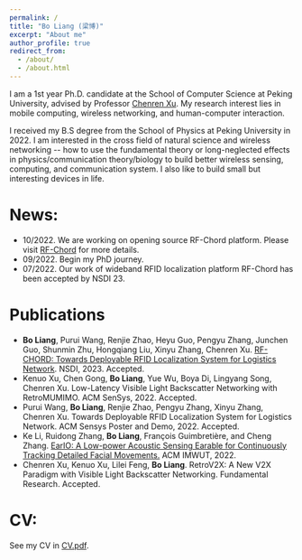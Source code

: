 ```yaml
---
permalink: /
title: "Bo Liang (梁博)"
excerpt: "About me"
author_profile: true
redirect_from: 
  - /about/
  - /about.html
---
```


I am a 1st year Ph.D. candidate at the School of Computer Science at Peking University, advised by Professor [Chenren Xu](https://soar.group/chenren/). My research interest lies in mobile computing, wireless networking, and human-computer interaction.

I received my B.S degree from the School of Physics at Peking University in 2022. I am interested in the cross field of natural science and wireless networking -- how to use the fundamental theory or long-neglected effects in physics/communication theory/biology to build better wireless sensing, computing, and communication system. I also like to build small but interesting devices in life.

News:
=====

- 10/2022. We are working on opening source RF-Chord platform. Please visit [RF-Chord](https://soar.group/projects/rfid/rfchord/) for more details.
- 09/2022. Begin my PhD journey.
- 07/2022. Our work of wideband RFID localization platform RF-Chord has been accepted by NSDI 23.


Publications
======
- **Bo Liang**, Purui Wang, Renjie Zhao, Heyu Guo, Pengyu Zhang, Junchen Guo, Shunmin Zhu, Hongqiang Liu, Xinyu Zhang, Chenren Xu. [RF-CHORD: Towards Deployable RFID Localization System for Logistics Network](https://arxiv.org/abs/2211.00272). NSDI, 2023. Accepted.
- Kenuo Xu, Chen Gong, **Bo Liang**, Yue Wu, Boya Di, Lingyang Song, Chenren Xu. Low-Latency Visible Light Backscatter Networking with RetroMUMIMO. ACM SenSys, 2022. Accepted.
- Purui Wang, **Bo Liang**, Renjie Zhao, Pengyu Zhang, Xinyu Zhang, Chenren Xu. Towards Deployable RFID Localization System for Logistics Network. ACM Sensys Poster and Demo, 2022. Accepted.
- Ke Li, Ruidong Zhang, **Bo Liang**, François Guimbretière, and Cheng Zhang. [EarIO: A Low-power Acoustic Sensing Earable for Continuously Tracking Detailed Facial Movements.](https://dl.acm.org/doi/10.1145/3534621) ACM IMWUT, 2022.
- Chenren Xu, Kenuo Xu, Lilei Feng, **Bo Liang**. RetroV2X: A New V2X Paradigm with Visible Light Backscatter Networking. Fundamental Research. Accepted.


CV:
======
See my CV in [CV.pdf](https://galaxywalk.github.io/files/cv.pdf).
